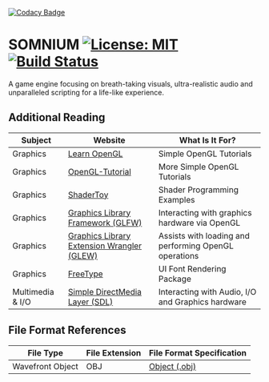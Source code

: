 [![Codacy Badge](https://api.codacy.com/project/badge/Grade/69d055d3e4db468a8462160d84a8c461)](https://app.codacy.com/manual/MrLukeKR/SOMNIUM-Engine?utm_source=github.com&utm_medium=referral&utm_content=MrLukeKR/SOMNIUM-Engine&utm_campaign=Badge_Grade_Dashboard)
# SOMNIUM [![License: MIT](https://img.shields.io/badge/License-MIT-yellow.svg)](https://opensource.org/licenses/MIT) [![Build Status](https://travis-ci.com/MrLukeKR/SOMNIUM-Engine.svg?branch=development)](https://travis-ci.org/MrLukeKR/SOMNIUM-Engine)
A game engine focusing on breath-taking visuals, ultra-realistic audio and unparalleled scripting for a life-like experience.

## Additional Reading
|Subject|Website|What Is It For?|
|-------|-------|---------------|
|Graphics|[Learn OpenGL](https://learnopengl.com) |Simple OpenGL Tutorials|
|Graphics|[OpenGL-Tutorial](http://www.opengl-tutorial.org)|More Simple OpenGL Tutorials|
|Graphics|[ShaderToy](http://shadertoy.com)|Shader Programming Examples|
|Graphics|[Graphics Library Framework (GLFW)](http://www.glfw.org/)|Interacting with graphics hardware via OpenGL|
|Graphics|[Graphics Library Extension Wrangler (GLEW)](http://glew.sourceforge.net/)|Assists with loading and performing OpenGL operations|
|Graphics|[FreeType](https://www.freetype.org/)|UI Font Rendering Package|
|Multimedia & I/O|[Simple DirectMedia Layer (SDL)](https://www.libsdl.org/)|Interacting with Audio, I/O and Graphics hardware|


## File Format References
|File Type|File Extension|File Format Specification|
|---------|--------------|-------------------------|
|Wavefront Object|OBJ|[Object (.obj)](http://paulbourke.net/dataformats/obj/)|
